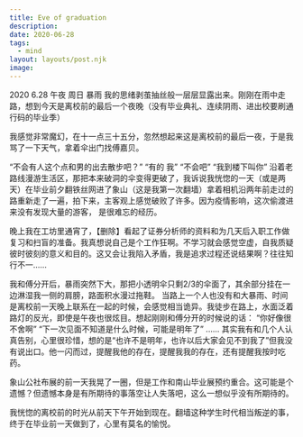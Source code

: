 ```yaml
---
title: Eve of graduation
description:
date: 2020-06-28
tags:
  - mind
layout: layouts/post.njk
image:
---
```


2020 6.28 午夜 周日 暴雨
我的思绪剥茧抽丝般一层层显露出来。刚刚在雨中走路，想到今天是离校前的最后一个夜晚（没有毕业典礼、连续阴雨、进出校要刷通行码的毕业季）

我感觉非常魔幻，在十一点三十五分，忽然想起来这是离校前的最后一夜，于是我骂了一下天气，拿着伞出门找傅嘉贝。

“不会有人这个点和男的出去散步吧？”
“有的 我”
“不会吧”
“我到楼下叫你”
沿着老路线漫游生活区，那把本来破洞的伞变得更破了，我诉说我恍惚的一天（或是两天）在毕业前夕翻铁丝网进了象山（这是我第一次翻墙）拿着相机沿两年前走过的路重新走了一遍，拍下来，主客观上感觉破败了许多。因为疫情影响，这次偷渡进来没有发现大量的游客，
是很难忘的经历。

晚上我在工坊里通宵了，【删除】看起了证券分析师的资料和为几天后入职工作做复习和扫盲的准备。我真想说自己是个工作狂啊。不学习就会感觉空虚，自我质疑彼时彼刻的意义和目的。这又会让我陷入矛盾，我是追求过程还说结果啊？往往知行不一……

我和傅分开后，暴雨突然下大，那把小透明伞只剩2/3的伞面了，其余部分挂在一边淋湿我一侧的肩膀，路面积水漫过拖鞋。
当路上一个人也没有和大暴雨、时间是离校前一天晚上联系在一起的时候，会感觉相当诡异。我徒步在路上，水面泛着路灯的反光，即使是午夜也很炫目。想起刚刚和傅分开的时候说的话：
“你好像很不舍啊”
“下一次见面不知道是什么时候，可能是明年了”
 ......
其实我有和几个人认真告别，心里很珍惜，想的是“也许不是明年，也许以后大家会见不到我了”但我没有说出口。他一闪而过，提醒我他的存在，提醒我我的存在，还有提醒我按时吃药。

象山公社布展的前一天我晃了一圈，但是工作和南山毕业展预约重合。这可能是个遗憾？但遗憾本身是有所期待的事落空让人失落吧，这么一想似乎没有所期待的。

我恍惚的离校前的时光从前天下午开始到现在。翻墙这种学生时代相当叛逆的事，终于在毕业前一天做到了，心里有莫名的愉悦。

